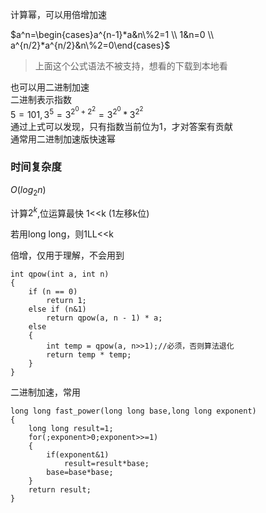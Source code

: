 计算幂，可以用倍增加速  

$a^n=\begin{cases}a^{n-1}*a&n\%2=1 \\ 1&n=0 \\ a^{n/2}*a^{n/2}&n\%2=0\end{cases}$

>上面这个公式语法不被支持，想看的下载到本地看

也可以用二进制加速  
二进制表示指数  
$5=101,3^5=3^{2^0+2^2}=3^{2^0} * 3^{2^2}$  
通过上式可以发现，只有指数当前位为1，才对答案有贡献  
通常用二进制加速版快速幂  

### 时间复杂度
$O(log_2n)$

计算$2^k$,位运算最快
1<<k (1左移k位)

若用long long，则1LL<<k

倍增，仅用于理解，不会用到
```
int qpow(int a, int n)
{
    if (n == 0)
        return 1;
    else if (n&1)
        return qpow(a, n - 1) * a;
    else
    {
        int temp = qpow(a, n>>1);//必须，否则算法退化
        return temp * temp;
    }
}
```
二进制加速，常用

```
long long fast_power(long long base,long long exponent)
{
    long long result=1;
    for(;exponent>0;exponent>>=1)
    {
        if(exponent&1)
            result=result*base;
        base=base*base;
    }
    return result;
}
```
